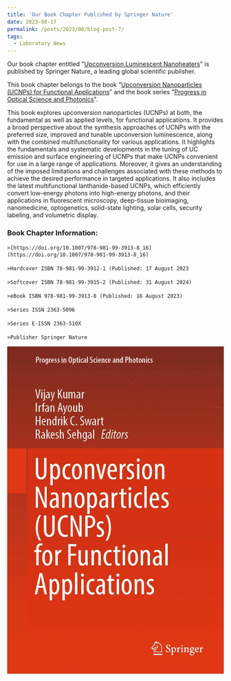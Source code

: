 ```yaml
---
title: 'Our Book Chapter Published by Springer Nature'
date: 2023-08-17
permalink: /posts/2023/08/blog-post-7/
tags:
  - Laboratory News
---
```


Our book chapter entitled "[Upconversion Luminescent Nanoheaters](https://link.springer.com/chapter/10.1007/978-981-99-3913-8_16)" is published by Springer Nature,  a leading global scientific publisher.

This book chapter belongs to the book “[Upconversion Nanoparticles (UCNPs) for Functional Applications](https://link.springer.com/book/10.1007/978-981-99-3913-8)” and the book series "[Progress in Optical Science and Photonics](https://www.springer.com/series/10091)". 

This book explores upconversion nanoparticles (UCNPs) at both, the fundamental as well as applied levels, for functional applications. It provides a broad perspective about the synthesis approaches of UCNPs with the preferred size, improved and tunable upconversion luminescence, along with the combined multifunctionality for various applications. It highlights the fundamentals and systematic developments in the tuning of UC emission and surface engineering of UCNPs that make UCNPs convenient for use in a large range of applications. Moreover, it gives an understanding of the imposed limitations and challenges associated with these methods to achieve the desired performance in targeted applications. It also includes the latest multifunctional lanthanide-based UCNPs, which efficiently convert low-energy photons into high-energy photons, and their applications in fluorescent microscopy, deep-tissue bioimaging, nanomedicine, optogenetics, solid-state lighting, solar cells, security labeling, and volumetric display.

### Book Chapter Information:

    >[https://doi.org/10.1007/978-981-99-3913-8_16](https://doi.org/10.1007/978-981-99-3913-8_16)

    >Hardcover ISBN 78-981-99-3912-1 (Published: 17 August 2023

    >Softcover ISBN 78-981-99-3915-2 (Published: 31 August 2024)

    >eBook ISBN 978-981-99-3913-8 (Published: 16 August 2023)

    >Series ISSN 2363-5096

    >Series E-ISSN 2363-510X

    >Publisher Springer Nature

![BookCover](/images/BookCover.png)
